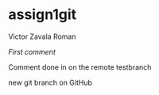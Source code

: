 # assign1git
Victor Zavala Roman


*First comment*


Comment done in on the remote testbranch

new git branch on GitHub 
